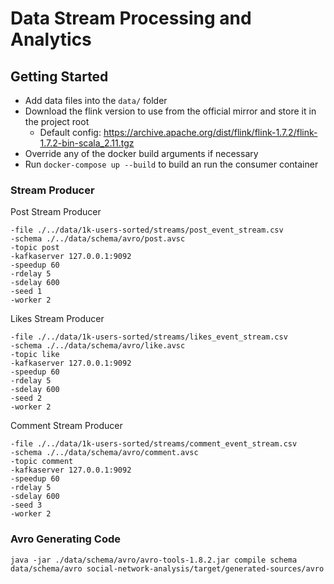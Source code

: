 # Data Stream Processing and Analytics

## Getting Started

- Add data files into the `data/` folder
- Download the flink version to use from the official mirror and store it in the project root
  - Default config: https://archive.apache.org/dist/flink/flink-1.7.2/flink-1.7.2-bin-scala_2.11.tgz
- Override any of the docker build arguments if necessary
- Run `docker-compose up --build` to build an run the consumer container

### Stream Producer

Post Stream Producer

```
-file ./../data/1k-users-sorted/streams/post_event_stream.csv
-schema ./../data/schema/avro/post.avsc
-topic post
-kafkaserver 127.0.0.1:9092
-speedup 60
-rdelay 5
-sdelay 600
-seed 1
-worker 2
```

Likes Stream Producer

```
-file ./../data/1k-users-sorted/streams/likes_event_stream.csv
-schema ./../data/schema/avro/like.avsc
-topic like
-kafkaserver 127.0.0.1:9092
-speedup 60
-rdelay 5
-sdelay 600
-seed 2
-worker 2
```

Comment Stream Producer

```
-file ./../data/1k-users-sorted/streams/comment_event_stream.csv
-schema ./../data/schema/avro/comment.avsc
-topic comment
-kafkaserver 127.0.0.1:9092
-speedup 60
-rdelay 5
-sdelay 600
-seed 3
-worker 2
```

### Avro Generating Code

```
java -jar ./data/schema/avro/avro-tools-1.8.2.jar compile schema data/schema/avro social-network-analysis/target/generated-sources/avro
```
